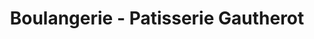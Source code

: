 ---
title: "Boulangerie - Patisserie Gautherot"
url: /haguenau/boulangerie-patisserie-gautherot/
shop: boulangerie
---